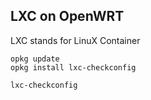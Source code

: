 ## LXC on OpenWRT

LXC stands for LinuX Container

```
opkg update
opkg install lxc-checkconfig

lxc-checkconfig
```


